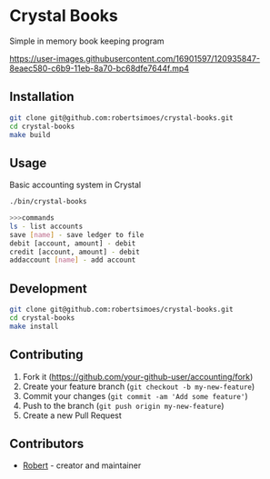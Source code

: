 # Crystal Books

Simple in memory book keeping program

https://user-images.githubusercontent.com/16901597/120935847-8eaec580-c6b9-11eb-8a70-bc68dfe7644f.mp4

## Installation

```bash
git clone git@github.com:robertsimoes/crystal-books.git
cd crystal-books
make build
```

## Usage

Basic accounting system in Crystal 

```bash
./bin/crystal-books

>>>commands
ls - list accounts
save [name] - save ledger to file
debit [account, amount] - debit
credit [account, amount] - debit
addaccount [name] - add account

```

## Development

```bash
git clone git@github.com:robertsimoes/crystal-books.git
cd crystal-books
make install
```

## Contributing

1. Fork it (<https://github.com/your-github-user/accounting/fork>)
2. Create your feature branch (`git checkout -b my-new-feature`)
3. Commit your changes (`git commit -am 'Add some feature'`)
4. Push to the branch (`git push origin my-new-feature`)
5. Create a new Pull Request

## Contributors

- [Robert](https://github.com/robertsimoes) - creator and maintainer
